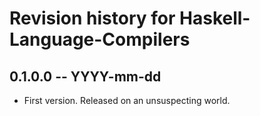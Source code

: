 # Revision history for Haskell-Language-Compilers

## 0.1.0.0 -- YYYY-mm-dd

* First version. Released on an unsuspecting world.
